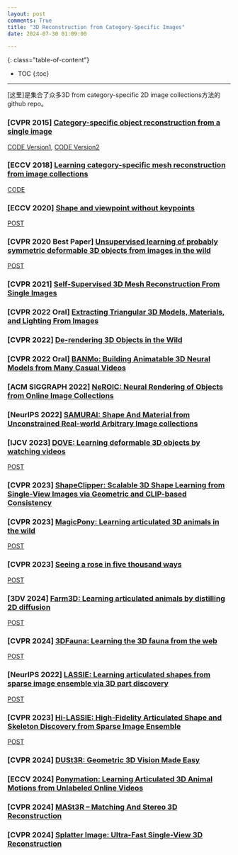 ```yaml
---
layout: post
comments: True
title: "3D Reconstruction from Category-Specific Images"
date: 2024-07-30 01:09:00

---
```


<!--more-->

{: class="table-of-content"}
* TOC
{:toc}

---

[这里]是集合了众多3D from category-specific 2D image collections方法的github repo。

### \[**CVPR 2015**\] [Category-specific object reconstruction from a single image](https://openaccess.thecvf.com/content_cvpr_2015/papers/Kar_Category-Specific_Object_Reconstruction_2015_CVPR_paper.pdf)

[CODE Version1](https://github.com/akar43/CategoryShapes), [CODE Version2](https://github.com/DefUs3r/Category-Specific-Object-Reconstruction)

### \[**ECCV 2018**\] [Learning category-specific mesh reconstruction from image collections](https://openaccess.thecvf.com/content_ECCV_2018/papers/Angjoo_Kanazawa_Learning_Category-Specific_Mesh_ECCV_2018_paper.pdf)

[CODE](https://github.com/akanazawa/cmr)

### \[**ECCV 2020**\] [Shape and viewpoint without keypoints](https://shubham-goel.github.io/ucmr/)

[POST](https://shubham-goel.github.io/ucmr/)

### \[**CVPR 2020 Best Paper**\] [Unsupervised learning of probably symmetric deformable 3D objects from images in the wild](https://elliottwu.com/projects/20_unsup3d/)

[POST](https://elliottwu.com/projects/20_unsup3d/)

### \[**CVPR 2021**\] [Self-Supervised 3D Mesh Reconstruction From Single Images](https://github.com/dvlab-research/SMR)

### \[**CVPR 2022 Oral**\] [Extracting Triangular 3D Models, Materials, and Lighting From Images](https://nvlabs.github.io/nvdiffrec/)

### \[**CVPR 2022**\] [De-rendering 3D Objects in the Wild](https://www.robots.ox.ac.uk/~vgg/research/derender3d/)

### \[**CVPR 2022 Oral**\] [BANMo: Building Animatable 3D Neural Models from Many Casual Videos](https://banmo-www.github.io/index.html)

### \[**ACM SIGGRAPH 2022**\] [NeROIC: Neural Rendering of Objects from Online Image Collections](https://zfkuang.github.io/NeROIC/)

### \[**NeurIPS 2022**\] [SAMURAI: Shape And Material from Unconstrained Real-world Arbitrary Image collections](https://github.com/google/samurai)

### \[**IJCV 2023**\] [DOVE: Learning deformable 3D objects by watching videos](https://link.springer.com/content/pdf/10.1007/s11263-023-01819-5.pdf)

[POST](https://dove3d.github.io/)

### \[**CVPR 2023**\] [ShapeClipper: Scalable 3D Shape Learning from Single-View Images via Geometric and CLIP-based Consistency](https://zixuanh.com/projects/shapeclipper.html)

### \[**CVPR 2023**\] [MagicPony: Learning articulated 3D animals in the wild](https://3dmagicpony.github.io/)

[POST](https://3dmagicpony.github.io/)

### \[**CVPR 2023**\] [Seeing a rose in five thousand ways](https://ai.stanford.edu/~yzzhang/projects/rose/)

[POST](https://ai.stanford.edu/~yzzhang/projects/rose/)

### \[**3DV 2024**\] [Farm3D: Learning articulated animals by distilling 2D diffusion](https://farm3d.github.io/)

[POST](https://farm3d.github.io/)

### \[**CVPR 2024**\] [3DFauna: Learning the 3D fauna from the web](https://kyleleey.github.io/3DFauna/)

[POST](https://kyleleey.github.io/3DFauna/)

### \[**NeurIPS 2022**\] [LASSIE: Learning articulated shapes from sparse image ensemble via 3D part discovery](https://chhankyao.github.io/lassie/)

[POST](https://chhankyao.github.io/lassie/)

### \[**CVPR 2023**\] [Hi-LASSIE: High-Fidelity Articulated Shape and Skeleton Discovery from Sparse Image Ensemble](https://chhankyao.github.io/hi-lassie/)

[POST](https://chhankyao.github.io/hi-lassie/)

### \[**CVPR 2024**\] [DUSt3R: Geometric 3D Vision Made Easy](https://europe.naverlabs.com/research/publications/dust3r-geometric-3d-vision-made-easy/)

### \[**ECCV 2024**\] [Ponymation: Learning Articulated 3D Animal Motions from Unlabeled Online Videos](https://keqiangsun.github.io/projects/ponymation/) 

### \[**CVPR 2024**\] [MASt3R – Matching And Stereo 3D Reconstruction](https://europe.naverlabs.com/blog/mast3r-matching-and-stereo-3d-reconstruction/)

### \[**CVPR 2024**\] [Splatter Image: Ultra-Fast Single-View 3D Reconstruction](https://szymanowiczs.github.io/splatter-image.html)
